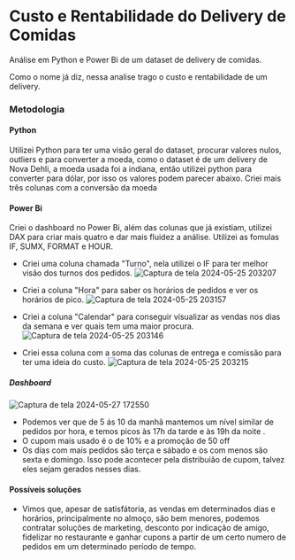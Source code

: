 # Custo e Rentabilidade do Delivery de Comidas

Análise em Python e Power Bi de um dataset de delivery de comidas.


Como o nome já diz, nessa analise trago o custo e rentabilidade de um delivery.

### Metodologia

#### Python 

Utilizei Python para ter uma visão geral do dataset,  procurar valores nulos, outliers e para converter a moeda, como o dataset é de um delivery de Nova Dehli, a moeda usada foi a indiana, então utilizei python para converter para dólar, por isso os valores podem parecer abaixo.
Criei mais três colunas com a conversão da moeda


#### Power Bi

Criei o dashboard no Power Bi, além das colunas que já existiam, utilizei DAX para criar mais quatro e dar mais fluidez a análise.
Utilizei as fomulas IF, SUMX, FORMAT e HOUR.
   - Criei uma coluna chamada "Turno", nela utilizei o IF para ter melhor visão dos turnos dos pedidos.
     ![Captura de tela 2024-05-25 203207](https://github.com/chernayavdova/delivery/assets/86575159/04c369a3-d190-4003-b7d4-47a3f361e378)

   - Criei a coluna "Hora" para saber os horários de pedidos e ver os horários de pico.
![Captura de tela 2024-05-25 203157](https://github.com/chernayavdova/delivery/assets/86575159/25bddb78-885f-4d16-b0e1-6fa6e7cb47e1)

   - Criei a coluna "Calendar" para conseguir visualizar as vendas nos dias da semana e ver quais tem uma maior procura.
![Captura de tela 2024-05-25 203146](https://github.com/chernayavdova/delivery/assets/86575159/7c1253ef-b7d7-45ea-adcc-c2872bd490cb)

   - Criei essa coluna com a soma das colunas de entrega e comissão para ter uma ideia do custo.
![Captura de tela 2024-05-25 203215](https://github.com/chernayavdova/delivery/assets/86575159/2590e97c-859e-4f41-8280-b907cfdbde58)

   ##### Dashboard
   ![Captura de tela 2024-05-27 172550](https://github.com/chernayavdova/delivery/assets/86575159/079e715e-cc7b-4802-941e-a62885797472)

   - Podemos ver que de 5 ás 10 da manhã mantemos um nível similar de pedidos por hora, e temos picos às 17h da tarde e às 19h da noite .
   - O cupom mais usado é o de 10% e a promoção de 50 off
   - Os dias com mais pedidos são terça e sábado e os com menos são sexta e domingo. Isso pode acontecer pela distribuião de cupom, talvez eles sejam gerados nesses dias.

   #### Possíveis soluções

   - Vimos que, apesar de satisfátoria, as vendas em determinados dias e horários, principalmente no almoço, são bem menores, podemos contratar soluções de marketing, desconto por indicação de amigo, fidelizar no restaurante e ganhar cupons a partir de um certo numero de pedidos em um determinado período de tempo.


